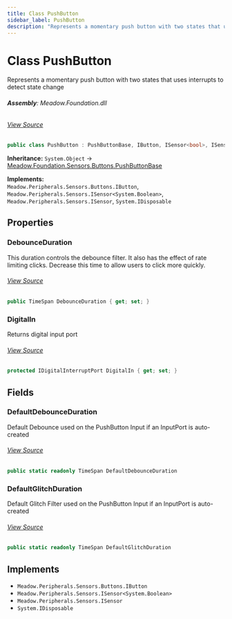 ```yaml
---
title: Class PushButton
sidebar_label: PushButton
description: "Represents a momentary push button with two states that uses interrupts to detect state change"
---
```

# Class PushButton
Represents a momentary push button with two states that uses interrupts to detect state change

###### **Assembly**: Meadow.Foundation.dll
###### [View Source](https://github.com/WildernessLabs/Meadow.Foundation.git/blob/develop/Source/Meadow.Foundation.Core/Sensors/Buttons/PushButton.cs#L10)
```csharp title="Declaration"
public class PushButton : PushButtonBase, IButton, ISensor<bool>, ISensor, IDisposable
```
**Inheritance:** `System.Object` -> [Meadow.Foundation.Sensors.Buttons.PushButtonBase](../Meadow.Foundation.Sensors.Buttons/PushButtonBase)

**Implements:**  
`Meadow.Peripherals.Sensors.Buttons.IButton`, `Meadow.Peripherals.Sensors.ISensor<System.Boolean>`, `Meadow.Peripherals.Sensors.ISensor`, `System.IDisposable`

## Properties
### DebounceDuration
This duration controls the debounce filter. It also has the effect
of rate limiting clicks. Decrease this time to allow users to click
more quickly.
###### [View Source](https://github.com/WildernessLabs/Meadow.Foundation.git/blob/develop/Source/Meadow.Foundation.Core/Sensors/Buttons/PushButton.cs#L27)
```csharp title="Declaration"
public TimeSpan DebounceDuration { get; set; }
```
### DigitalIn
Returns digital input port
###### [View Source](https://github.com/WildernessLabs/Meadow.Foundation.git/blob/develop/Source/Meadow.Foundation.Core/Sensors/Buttons/PushButton.cs#L36)
```csharp title="Declaration"
protected IDigitalInterruptPort DigitalIn { get; set; }
```
## Fields
### DefaultDebounceDuration
Default Debounce used on the PushButton Input if an InputPort is auto-created
###### [View Source](https://github.com/WildernessLabs/Meadow.Foundation.git/blob/develop/Source/Meadow.Foundation.Core/Sensors/Buttons/PushButton.cs#L15)
```csharp title="Declaration"
public static readonly TimeSpan DefaultDebounceDuration
```
### DefaultGlitchDuration
Default Glitch Filter used on the PushButton Input if an InputPort is auto-created
###### [View Source](https://github.com/WildernessLabs/Meadow.Foundation.git/blob/develop/Source/Meadow.Foundation.Core/Sensors/Buttons/PushButton.cs#L20)
```csharp title="Declaration"
public static readonly TimeSpan DefaultGlitchDuration
```

## Implements

* `Meadow.Peripherals.Sensors.Buttons.IButton`
* `Meadow.Peripherals.Sensors.ISensor<System.Boolean>`
* `Meadow.Peripherals.Sensors.ISensor`
* `System.IDisposable`
